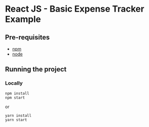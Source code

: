 # React JS - Basic Expense Tracker Example
## Pre-requisites
* [npm](https://www.npmjs.com/)
* [node](https://nodejs.org/)

## Running the project
###  Locally
```
npm install
npm start
```
or
```
yarn install
yarn start
```